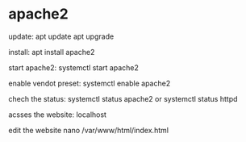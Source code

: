 # apache2

update:
apt update 
apt upgrade 

install:
apt install apache2

start apache2:
systemctl start apache2

enable vendot preset:
systemctl enable apache2

chech the status:
systemctl status apache2
or 
systemctl status httpd 

acsses the website:
localhost

edit the website 
nano /var/www/html/index.html 


